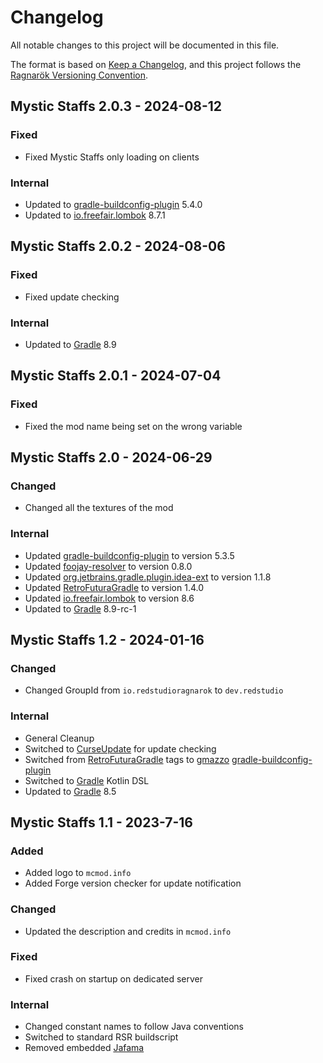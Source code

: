 # Changelog

All notable changes to this project will be documented in this file.

The format is based on [Keep a Changelog](https://keepachangelog.com),
and this project follows the [Ragnarök Versioning Convention](https://github.com/Red-Studio-Ragnarok/Commons/blob/main/Ragnar%C3%B6k%20Versioning%20Convention.md).

## Mystic Staffs 2.0.3 - 2024-08-12

### Fixed

- Fixed Mystic Staffs only loading on clients

### Internal

- Updated to [gradle-buildconfig-plugin](https://github.com/gmazzo/gradle-buildconfig-plugin) 5.4.0
- Updated to [io.freefair.lombok](https://plugins.gradle.org/plugin/io.freefair.lombok) 8.7.1

## Mystic Staffs 2.0.2 - 2024-08-06

### Fixed

- Fixed update checking

### Internal

- Updated to [Gradle](https://gradle.org) 8.9 

## Mystic Staffs 2.0.1 - 2024-07-04

### Fixed

- Fixed the mod name being set on the wrong variable

## Mystic Staffs 2.0 - 2024-06-29

### Changed

- Changed all the textures of the mod

### Internal

- Updated [gradle-buildconfig-plugin](https://github.com/gmazzo/gradle-buildconfig-plugin) to version 5.3.5
- Updated [foojay-resolver](https://github.com/gradle/foojay-toolchains) to version 0.8.0
- Updated [org.jetbrains.gradle.plugin.idea-ext](https://plugins.gradle.org/plugin/org.jetbrains.gradle.plugin.idea-ext) to version 1.1.8
- Updated [RetroFuturaGradle](https://github.com/GTNewHorizons/RetroFuturaGradle) to version 1.4.0
- Updated [io.freefair.lombok](https://plugins.gradle.org/plugin/io.freefair.lombok) to version 8.6
- Updated to [Gradle](https://gradle.org) 8.9-rc-1

## Mystic Staffs 1.2 - 2024-01-16

### Changed

- Changed GroupId from `io.redstudioragnarok` to `dev.redstudio`

### Internal

- General Cleanup
- Switched to [CurseUpdate](https://forge.curseupdate.com/) for update checking
- Switched from [RetroFuturaGradle](https://github.com/GTNewHorizons/RetroFuturaGradle) tags to [gmazzo](https://github.com/gmazzo) [gradle-buildconfig-plugin](https://github.com/gmazzo/gradle-buildconfig-plugin)
- Switched to [Gradle](https://gradle.org) Kotlin DSL
- Updated to [Gradle](https://gradle.org) 8.5

## Mystic Staffs 1.1 - 2023-7-16

### Added

- Added logo to `mcmod.info`
- Added Forge version checker for update notification

### Changed

- Updated the description and credits in `mcmod.info`

### Fixed

- Fixed crash on startup on dedicated server

### Internal

- Changed constant names to follow Java conventions
- Switched to standard RSR buildscript
- Removed embedded [Jafama](https://github.com/jeffhain/jafama)
